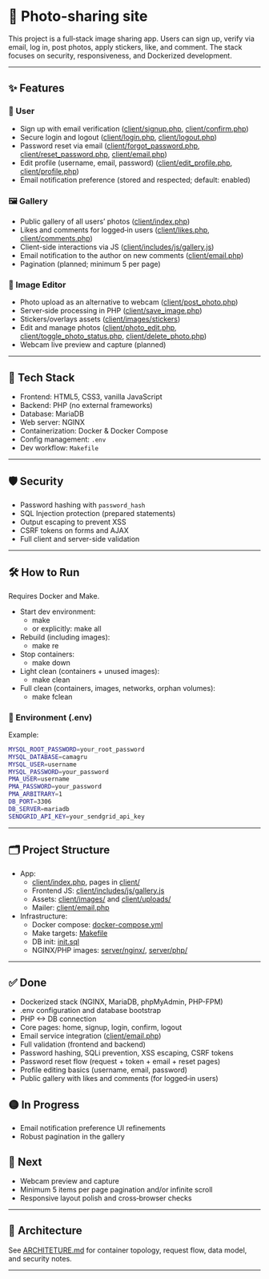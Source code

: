 # 📸 Photo-sharing site

This project is a full‑stack image sharing app. Users can sign up, verify via email, log in, post photos, apply stickers, like, and comment. The stack focuses on security, responsiveness, and Dockerized development.

---

## ✨ Features

### 🔐 User
- Sign up with email verification ([client/signup.php](client/signup.php), [client/confirm.php](client/confirm.php))
- Secure login and logout ([client/login.php](client/login.php), [client/logout.php](client/logout.php))
- Password reset via email ([client/forgot_password.php](client/forgot_password.php), [client/reset_password.php](client/reset_password.php), [client/email.php](client/email.php))
- Edit profile (username, email, password) ([client/edit_profile.php](client/edit_profile.php), [client/profile.php](client/profile.php))
- Email notification preference (stored and respected; default: enabled)

### 🖼️ Gallery
- Public gallery of all users’ photos ([client/index.php](client/index.php))
- Likes and comments for logged‑in users ([client/likes.php](client/likes.php), [client/comments.php](client/comments.php))
- Client-side interactions via JS ([client/includes/js/gallery.js](client/includes/js/gallery.js))
- Email notification to the author on new comments ([client/email.php](client/email.php))
- Pagination (planned; minimum 5 per page)

### 🎥 Image Editor
- Photo upload as an alternative to webcam ([client/post_photo.php](client/post_photo.php))
- Server‑side processing in PHP ([client/save_image.php](client/save_image.php))
- Stickers/overlays assets ([client/images/stickers](client/images/stickers))
- Edit and manage photos ([client/photo_edit.php](client/photo_edit.php), [client/toggle_photo_status.php](client/toggle_photo_status.php), [client/delete_photo.php](client/delete_photo.php))
- Webcam live preview and capture (planned)

---

## 🧱 Tech Stack

- Frontend: HTML5, CSS3, vanilla JavaScript
- Backend: PHP (no external frameworks)
- Database: MariaDB
- Web server: NGINX
- Containerization: Docker & Docker Compose
- Config management: `.env`
- Dev workflow: `Makefile`

---

## 🛡️ Security

- Password hashing with `password_hash`
- SQL Injection protection (prepared statements)
- Output escaping to prevent XSS
- CSRF tokens on forms and AJAX
- Full client and server-side validation

---

## 🛠️ How to Run

Requires Docker and Make.

- Start dev environment:
  - make
  - or explicitly: make all
- Rebuild (including images):
  - make re
- Stop containers:
  - make down
- Light clean (containers + unused images):
  - make clean
- Full clean (containers, images, networks, orphan volumes):
  - make fclean

### 🔧 Environment (.env)

Example:
```bash
MYSQL_ROOT_PASSWORD=your_root_password
MYSQL_DATABASE=camagru
MYSQL_USER=username
MYSQL_PASSWORD=your_password
PMA_USER=username
PMA_PASSWORD=your_password
PMA_ARBITRARY=1
DB_PORT=3306
DB_SERVER=mariadb
SENDGRID_API_KEY=your_sendgrid_api_key
```

---

## 🗂️ Project Structure

- App:
  - [client/index.php](client/index.php), pages in [client/](client/)
  - Frontend JS: [client/includes/js/gallery.js](client/includes/js/gallery.js)
  - Assets: [client/images/](client/images/) and [client/uploads/](client/uploads/)
  - Mailer: [client/email.php](client/email.php)
- Infrastructure:
  - Docker compose: [docker-compose.yml](docker-compose.yml)
  - Make targets: [Makefile](Makefile)
  - DB init: [init.sql](init.sql)
  - NGINX/PHP images: [server/nginx/](server/nginx/), [server/php/](server/php/)

---

## ✅ Done
- Dockerized stack (NGINX, MariaDB, phpMyAdmin, PHP-FPM)
- .env configuration and database bootstrap
- PHP <-> DB connection
- Core pages: home, signup, login, confirm, logout
- Email service integration ([client/email.php](client/email.php))
- Full validation (frontend and backend)
- Password hashing, SQLi prevention, XSS escaping, CSRF tokens
- Password reset flow (request + token + email + reset pages)
- Profile editing basics (username, email, password)
- Public gallery with likes and comments (for logged‑in users)

## 🟡 In Progress
- Email notification preference UI refinements
- Robust pagination in the gallery

## 🔲 Next
- Webcam preview and capture
- Minimum 5 items per page pagination and/or infinite scroll
- Responsive layout polish and cross‑browser checks

---

## 📄 Architecture

See [ARCHITETURE.md](ARCHITETURE.md) for container topology, request flow, data model, and security notes.

---
